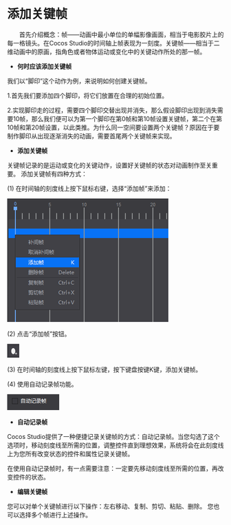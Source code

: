 # 添加关键帧
&emsp;&emsp;首先介绍概念：帧——动画中最小单位的单幅影像画面，相当于电影胶片上的每一格镜头。在Cocos Studio的时间轴上帧表现为一刻度。关键帧——相当于二维动画中的原画，指角色或者物体运动或变化中的关键动作所处的那一帧。

- **何时应该添加关键帧** 


我们以“脚印”这个动作为例，来说明如何创建关键帧。

1.首先我们要添加四个脚印，将它们放置在合理的初始位置。

2.实现脚印走的过程，需要四个脚印交替出现并消失，那么假设脚印出现到消失需要10帧，那么我们便可以为第一个脚印在第0帧和第10帧设置关键帧，第二个在第10帧和第20帧设置，以此类推。为什么同一空间要设置两个关键帧？原因在于要制作脚印从出现逐渐消失的动画，需要首尾两个关键帧来实现。


- **添加关键帧** 

关键帧记录的是运动或变化的关键动作，设置好关键帧的状态对动画制作至关重要。 添加关键帧有四种方式：

(1)	在时间轴的刻度线上按下鼠标右键，选择“添加帧”来添加：

![image](res/image004.png)

(2) 点击“添加帧”按钮。

 ![image](res/image008.png)

(3) 在时间轴的刻度线上按下鼠标左键，按下键盘按键K键，添加关键帧。

(4) 使用自动记录帧功能。

 ![image](res/image006.png)

- **自动记录帧** 

Cocos Studio提供了一种便捷记录关键帧的方式：自动记录帧。当您勾选了这个选项时，移动刻度线至所需的位置，调整控件直到理想效果，系统将会在此刻度线上为您所有改变状态的控件和属性记录关键帧。

在使用自动记录帧时，有一点需要注意：一定要先移动刻度线至所需的位置，再改变控件的状态。



- **编辑关键帧** 

您可以对单个关键帧进行以下操作：左右移动、复制、剪切、粘贴、删除。 您也可以选择多个帧进行上述操作。